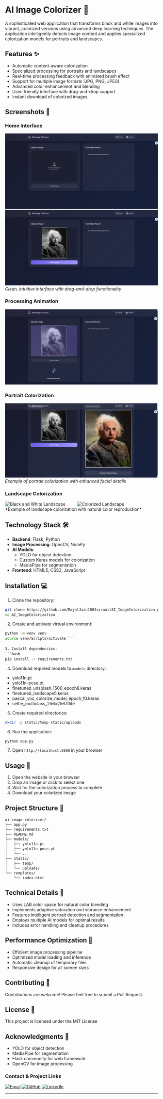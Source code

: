# AI Image Colorizer 🎨

A sophisticated web application that transforms black and white images into vibrant, colorized versions using advanced deep learning techniques. The application intelligently detects image content and applies specialized colorization models for portraits and landscapes.

## Features ✨

- Automatic content-aware colorization
- Specialized processing for portraits and landscapes
- Real-time processing feedback with animated brush effect
- Support for multiple image formats (JPG, PNG, JPEG)
- Advanced color enhancement and blending
- User-friendly interface with drag-and-drop support
- Instant download of colorized images

## Screenshots 📸

### Home Interface
![Home Interface](static\assets\ss1.png)
![](static\assets\ss2.png)
*Clean, intuitive interface with drag-and-drop functionality*

### Processing Animation
![Processing Animation](static\assets\ss3.png)


### Portrait Colorization
![Portrait Result](static\assets\ss4.png)
*Example of portrait colorization with enhanced facial details*

### Landscape Colorization
<!-- ![Landscape Result](static\assets\ss4.png) -->

<div style="display: flex; gap: 10px;">
    <img src="static/assets/landscape_de.jpg" alt="Black and White Landscape" width="45%">
    <img src="static\assets\output (7).jpg" alt="Colorized Landscape" width="45%">
</div>
*Example of landscape colorization with natural color reproduction* 


## Technology Stack 🛠

- **Backend**: Flask, Python
- **Image Processing**: OpenCV, NumPy
- **AI Models**: 
  - YOLO for object detection
  - Custom Keras models for colorization
  - MediaPipe for segmentation
- **Frontend**: HTML5, CSS3, JavaScript

## Installation 💻

1. Clone the repository:
```bash
git clone https://github.com/RajatJain2003visual/AI_ImageColorization.git
cd AI_ImageColorization
```

2. Create and activate virtual environment:
```bash
python -m venv venv
source venv/Scripts/activate ```

3. Install dependencies:
```bash
pip install -r requirements.txt
```

4. Download required models to `models` directory:
- yolo11n.pt
- yolo11n-pose.pt
- finetuned_unsplash_1500_epoch8.keras
- finetuned_landscape5.keras
- pascal_voc_colorize_model_epoch_10.keras
- selfie_multiclass_256x256.tflite

5. Create required directories:
```bash
mkdir -p static/temp static/uploads
```

6. Run the application:
```bash
python app.py
```

7. Open `http://localhost:5000` in your browser

## Usage 📝

1. Open the website in your browser
2. Drop an image or click to select one
3. Wait for the colorization process to complete
4. Download your colorized image

## Project Structure 📁

```
ai-image-colorizer/
├── app.py
├── requirements.txt
├── README.md
├── models/
│   ├── yolo11n.pt
│   ├── yolo11n-pose.pt
│   └── ...
├── static/
│   ├── temp/
│   └── uploads/
└── templates/
    └── index.html
```

## Technical Details 🔧

- Uses LAB color space for natural color blending
- Implements adaptive saturation and vibrance enhancement
- Features intelligent portrait detection and segmentation
- Employs multiple AI models for optimal results
- Includes error handling and cleanup procedures

## Performance Optimization 🚀

- Efficient image processing pipeline
- Optimized model loading and inference
- Automatic cleanup of temporary files
- Responsive design for all screen sizes

## Contributing 🤝

Contributions are welcome! Please feel free to submit a Pull Request.

## License 📄

This project is licensed under the MIT License

## Acknowledgments 🙏

- YOLO for object detection
- MediaPipe for segmentation
- Flask community for web framework
- OpenCV for image processing

### Contact & Project Links

[![Email](https://img.shields.io/badge/Email-D14836?style=for-the-badge&logo=gmail&logoColor=white)](mailto:rajatofficial5940@gmail.com)
[![GitHub](https://img.shields.io/badge/GitHub-100000?style=for-the-badge&logo=github&logoColor=white)](https://github.com/RajatJain2003visual/AI_ImageColorization)
[![LinkedIn](https://img.shields.io/badge/LinkedIn-0077B5?style=for-the-badge&logo=linkedin&logoColor=white)](https://www.linkedin.com/in/rajat-jain-29a04b236/)

---